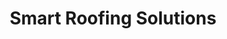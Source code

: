 ---
title: Smart Roofing Solutions
subheading: Commercial Roof Management Systems (RMS)
background_image: /img/sentinel-shield-background.jpg
about:
  heading: About Sentinel Industrial Roofing
  text: >-
    Sentinel Industrial Roofing is a trusted name in commercial roofing, built on decades of hands-on experience. Owner **Nelson B. Sherrill** began his career in construction in **1999**, founding **Nelson B. Sherrill LLC General Contracting in 2014**. The company quickly became **Tucker County’s largest construction firm**, known for quality, reliability, and integrity. After relocating to **Morgantown, WV**, the company shifted its focus to the commercial roofing sector, evolving from **Morgantown Roofing Co.** into what is now **Sentinel Industrial Roofing**—a brand dedicated to protecting buildings with expert roofing systems backed by strong general contracting roots.
company_intro:
  heading: You’re Completely Covered™
  text: >-
    You never think about your roof; let’s keep it that way. SENTINEL provides comprehensive commercial Roof Management Systems (RMS) for industrial properties so you can focus on what really matters–your business.
  ctas:
    - text: Schedule Roof Assessment
      url: /contact/
  image: /img/sentinel-scan-background.jpg
  image_alt: Sealed roof
mission:
  heading: Mission
  text: We’re on a mission to help you protect what's underneath without worrying about what's overhead.
roof_risk:
  heading: Remove Roof Risk
  text: >-
    We know that your roof is more than a covering; it's the guardian that protects everything underneath it—your people, products, equipment, customer experience, and daily operations.

    
    You may have found your first leak, but it won't be your last. We've seen what happens when roofs are repeatedly patched until it's too late—costly business interruptions lead to hidden structural damage and eventually an unexpected six-figure expense. When it comes to your roof, when it rains, it pours: delaying new launches, slowing expansion plans, and forcing you to divert strategic investments to emergency repairs. Instead of this reactive cycle, our proactive approach helps you get years ahead of these problems with solutions engineered to last a lifetime.

    
    That's why, with over 25 years of general contracting experience, we take a different approach to cover not just what’s on top but what’s underneath. We start with roof assessment that find minor problems before they become major leaks, offer a cost-saving maintenance program that extends your roof's lifespan while investing in future replacement, and back it all with the industry's only 20-year warranty covering both materials AND labor.

    
    While other roofers patch problems, we get it right from day one—because the right roof is the roof that lasts. With SENTINEL, you'll be completely covered, so you never have to think about your roof again.
  ctas:
    - text: Schedule Roof Assessment
      url: /contact/
  image: /img/sentinel-guy.jpg
  image_alt: Worker installing roof
panels:
  - heading: Commercial Repairs & Replacements
    image: /img/roofer.jpg
    image_alt: Roofer installing shingles
    color: s-blue
    items:
      - Industrial » Manufacturing, Warehouses
      - Retail » Grocery, Shopping Centers, Malls
      - Corporate » Hospitals, Offices, Restaurants, Apartment Complexes
  - heading: Never Think About Your Roof Again
    image: /img/roof-with-skylights.jpg
    image_alt: Roof with skylights
    color: s-blue
    items:
      - Repairs & Maintainence  »  Stay Ahead of Costly Repairs
      - Cost-Savings Program  »  Make Your Money Work for You
      - Structural Assessments  »  Make Sure You’re Safe
  - heading: Systems for Every Situation
    image: /img/sentinel-shield-background.jpg
    image_alt: Roof
    color: s-blue
    items:
      - Membrane (”flat/rubber roofs”) » EPDM, TPO, PVC
      - Shingle » High-Wind (”architectural”)
      - Commercial Standing Seam Metal
  - heading: You’re Completely Covered™
    image: /img/man-on-roof.jpg
    image_alt: Worker on roof
    color: s-blue
    items:
      - Smart systems and solutions for every budget
      - Certified installer of 15+ commercial roofing brands
      - Plan your comprehensive Roof Management System (RMS)
fine_print: true
brands:
  heading: Certified Installer of 15+ Roofing Brands
cta:
  heading: Never Think About Your Roof Again
  text: >-
    With over 25 years of guaranteed contracting experience under our belt, we understand not just what’s overhead but also what’s underneath. Old or leaky roof? Get started with a SentinelScan assessment today.
  ctas:
    - text: Schedule Assessment
      url:
type: company
---
